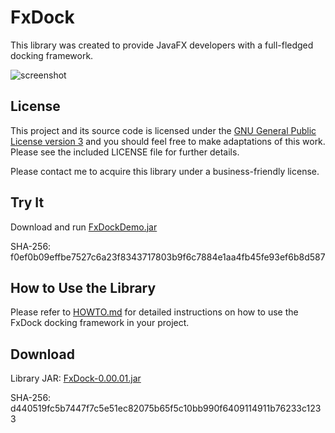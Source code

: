 # FxDock

This library was created to provide JavaFX developers with a full-fledged docking framework.

![screenshot](https://github.com/andy-goryachev/FxDock/blob/master/screenshots/2016-0521-125006-709.png)

## License

This project and its source code is licensed under the [GNU General Public License version 3](https://www.gnu.org/licenses/gpl-3.0.en.html) and you should feel free to make adaptations of this work. Please see the included LICENSE file for further details.

Please contact me to acquire this library under a business-friendly license.

## Try It

Download and run [FxDockDemo.jar](https://github.com/andy-goryachev/FxDock/blob/master/demo/FxDockDemo.jar)

SHA-256: f0ef0b09effbe7527c6a23f8343717803b9f6c7884e1aa4fb45fe93ef6b8d587

## How to Use the Library

Please refer to [HOWTO.md](HOWTO.md) for detailed instructions on how to use the FxDock docking framework in your project. 

## Download

Library JAR: [FxDock-0.00.01.jar](https://github.com/andy-goryachev/FxDock/raw/master/lib/FxDock/FxDock-0.00.01.jar)

SHA-256: d440519fc5b7447f7c5e51ec82075b65f5c10bb990f6409114911b76233c1233

